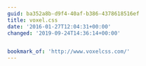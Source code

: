 ```yaml
---
guid: ba352a8b-d9f4-40af-b386-4378618516ef
title: voxel.css
date: '2016-01-27T12:04:31+00:00'
changed: '2019-09-24T14:36:14+00:00'


bookmark_of: 'http://www.voxelcss.com/'
---
```




